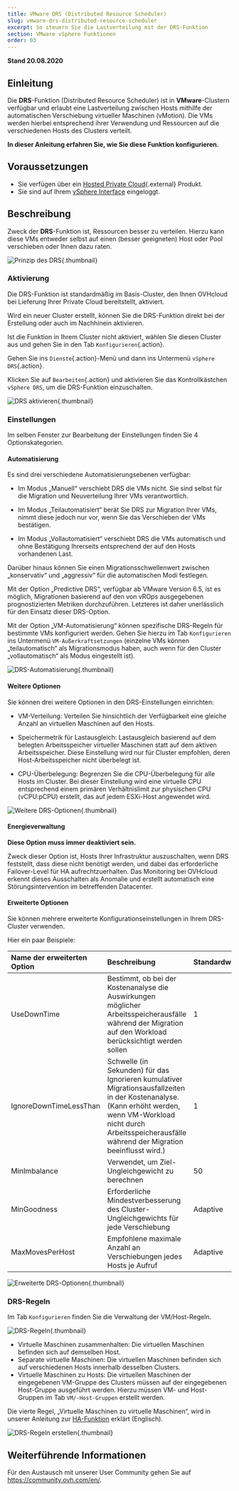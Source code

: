 ```yaml
---
title: VMware DRS (Distributed Resource Scheduler)
slug: vmware-drs-distributed-resource-scheduler
excerpt: So steuern Sie die Lastverteilung mit der DRS-Funktion
section: VMware vSphere Funktionen
order: 03
---
```


**Stand 20.08.2020**

## Einleitung

Die **DRS**-Funktion (Distributed Resource Scheduler) ist in **VMware**-Clustern verfügbar und erlaubt eine Lastverteilung zwischen Hosts mithilfe der automatischen Verschiebung virtueller Maschinen (vMotion). Die VMs werden hierbei entsprechend ihrer Verwendung und Ressourcen auf die verschiedenen Hosts des Clusters verteilt.

**In dieser Anleitung erfahren Sie, wie Sie diese Funktion konfigurieren.**

## Voraussetzungen

- Sie verfügen über ein [Hosted Private Cloud](https://www.ovhcloud.com/de/enterprise/products/hosted-private-cloud/){.external} Produkt.
- Sie sind auf Ihrem [vSphere Interface](../den_vsphere_client_installieren/) eingeloggt.

## Beschreibung

Zweck der **DRS**-Funktion ist, Ressourcen besser zu verteilen. Hierzu kann diese VMs entweder selbst auf einen (besser geeigneten) Host oder Pool verschieben oder Ihnen dazu raten.

![Prinzip des DRS](images/drs0.png){.thumbnail}

### Aktivierung

Die DRS-Funktion ist standardmäßig im Basis-Cluster, den Ihnen OVHcloud bei Lieferung Ihrer Private Cloud bereitstellt, aktiviert.

Wird ein neuer Cluster erstellt, können Sie die DRS-Funktion direkt bei der Erstellung oder auch im Nachhinein aktivieren.

Ist die Funktion in Ihrem Cluster nicht aktiviert, wählen Sie diesen Cluster aus und gehen Sie in den Tab `Konfigurieren`{.action}.

Gehen Sie ins `Dienste`{.action}-Menü und dann ins Untermenü `vSphere DRS`{.action}.

Klicken Sie auf `Bearbeiten`{.action} und aktivieren Sie das Kontrollkästchen `vSphere DRS`, um die DRS-Funktion einzuschalten.

![DRS aktivieren](images/drs01.png){.thumbnail}

### Einstellungen 

Im selben Fenster zur Bearbeitung der Einstellungen finden Sie 4 Optionskategorien.

#### Automatisierung

Es sind drei verschiedene Automatisierungsebenen verfügbar:

- Im Modus „Manuell“ verschiebt DRS die VMs nicht. Sie sind selbst für die Migration und Neuverteilung Ihrer VMs verantwortlich.

- Im Modus „Teilautomatisiert“ berät Sie DRS zur Migration Ihrer VMs, nimmt diese jedoch nur vor, wenn Sie das Verschieben der VMs bestätigen.

- Im Modus „Vollautomatisiert“ verschiebt DRS die VMs automatisch und ohne Bestätigung Ihrerseits entsprechend der auf den Hosts vorhandenen Last.

Darüber hinaus können Sie einen Migrationsschwellenwert zwischen „konservativ“ und „aggressiv“ für die automatischen Modi festlegen.

Mit der Option „Predictive DRS“, verfügbar ab VMware Version 6.5, ist es möglich, Migrationen basierend auf den von vROps ausgegebenen prognostizierten Metriken durchzuführen.
Letzteres ist daher unerlässlich für den Einsatz dieser DRS-Option.

Mit der Option „VM-Automatisierung“ können spezifische DRS-Regeln für bestimmte VMs konfiguriert werden. Gehen Sie hierzu im Tab `Konfigurieren` ins Untermenü `VM-Außerkraftsetzungen` (einzelne VMs können „teilautomatisch“ als Migrationsmodus haben, auch wenn für den Cluster „vollautomatisch“ als Modus eingestellt ist).

![DRS-Automatisierung](images/drs02.png){.thumbnail}


#### Weitere Optionen

Sie können drei weitere Optionen in den DRS-Einstellungen einrichten:

- VM-Verteilung: Verteilen Sie hinsichtlich der Verfügbarkeit eine gleiche Anzahl an virtuellen Maschinen auf den Hosts. 

- Speichermetrik für Lastausgleich: Lastausgleich basierend auf dem belegten Arbeitsspeicher virtueller Maschinen statt auf dem aktiven Arbeitsspeicher.
Diese Einstellung wird nur für Cluster empfohlen, deren Host-Arbeitsspeicher nicht überbelegt ist. 

- CPU-Überbelegung: Begrenzen Sie die CPU-Überbelegung für alle Hosts im Cluster. Bei dieser Einstellung wird eine virtuelle CPU entsprechend einem primären Verhältnislimit zur physischen CPU (vCPU:pCPU) erstellt, das auf jedem ESXi-Host angewendet wird. 

![Weitere DRS-Optionen](images/drs03.png){.thumbnail}

#### Energieverwaltung

**Diese Option muss immer deaktiviert sein.**

Zweck dieser Option ist, Hosts Ihrer Infrastruktur auszuschalten, wenn DRS feststellt, dass diese nicht benötigt werden, und dabei das erforderliche Failover-Level für HA aufrechtzuerhalten.
Das Monitoring bei OVHcloud erkennt dieses Ausschalten als Anomalie und erstellt automatisch eine Störungsintervention im betreffenden Datacenter.

#### Erweiterte Optionen

Sie können mehrere erweiterte Konfigurationseinstellungen in Ihrem DRS-Cluster verwenden.

Hier ein paar Beispiele:

|Name der erweiterten Option|Beschreibung|Standardwert|Aggressivster Wert|
|:---|:---|:---|:---|
|UseDownTime|Bestimmt, ob bei der Kostenanalyse die Auswirkungen möglicher Arbeitsspeicherausfälle während der Migration auf den Workload berücksichtigt werden sollen|1|0 (Auswirkungen werden nicht berücksichtigt)|
|IgnoreDownTimeLessThan|Schwelle (in Sekunden) für das Ignorieren kumulativer Migrationsausfallzeiten in der Kostenanalyse. (Kann erhöht werden, wenn VM-Workload nicht durch Arbeitsspeicherausfälle während der Migration beeinflusst wird.)|1|Große Zahl (keine Berücksichtigung der Downtime)|
|MinImbalance|Verwendet, um Ziel-Ungleichgewicht zu berechnen|50|0|
|MinGoodness|Erforderliche Mindestverbesserung des Cluster-Ungleichgewichts für jede Verschiebung|Adaptive|0 (alle Verschiebungen werden berücksichtigt)|
|MaxMovesPerHost|Empfohlene maximale Anzahl an Verschiebungen jedes Hosts je Aufruf|Adaptive|0 (kein Limit)|

![Erweiterte DRS-Optionen](images/drs05.png){.thumbnail}

### DRS-Regeln

Im Tab `Konfigurieren` finden Sie die Verwaltung der VM/Host-Regeln.

![DRS-Regeln](images/drs06.png){.thumbnail}

- Virtuelle Maschinen zusammenhalten: Die virtuellen Maschinen befinden sich auf demselben Host.
- Separate virtuelle Maschinen: Die virtuellen Maschinen befinden sich auf verschiedenen Hosts innerhalb desselben Clusters.
- Virtuelle Maschinen zu Hosts: Die virtuellen Maschinen der eingegebenen VM-Gruppe des Clusters müssen auf der eingegebenen Host-Gruppe ausgeführt werden. Hierzu müssen VM- und Host-Gruppen im Tab `VM/-Host-Gruppen` erstellt werden.

Die vierte Regel, „Virtuelle Maschinen zu virtuelle Maschinen“, wird in unserer Anleitung zur [HA-Funktion](../vmware-ha-high-availability) erklärt (Englisch).

![DRS-Regeln erstellen](images/drs07.png){.thumbnail}

## Weiterführende Informationen

Für den Austausch mit unserer User Community gehen Sie auf <https://community.ovh.com/en/>.
